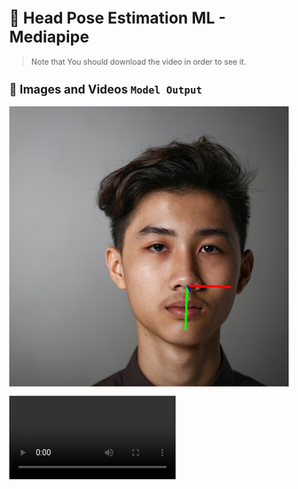 # 🤖 Head Pose Estimation ML - Mediapipe

> Note that You should download the video in order to see it.

## 📸 Images and Videos `Model Output`

![OutImage](outimg.jpg)
<br/>

![Video](outpy2.avi)
<br/>
